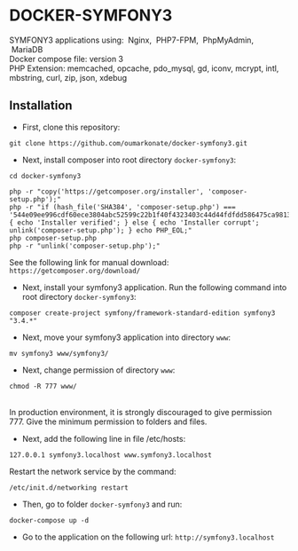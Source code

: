 DOCKER-SYMFONY3
==
SYMFONY3 applications using: &nbsp;Nginx, &nbsp;PHP7-FPM, &nbsp;PhpMyAdmin, &nbsp;MariaDB
<br/>
Docker compose file: version 3
<br/>
PHP Extension: memcached, opcache, pdo_mysql, gd, iconv, mcrypt, intl, mbstring, curl, zip, json, xdebug

Installation
-
* First, clone this repository: 
```
git clone https://github.com/oumarkonate/docker-symfony3.git
```

* Next, install composer into root directory ```docker-symfony3```: 
```
cd docker-symfony3
```
```
php -r "copy('https://getcomposer.org/installer', 'composer-setup.php');"
php -r "if (hash_file('SHA384', 'composer-setup.php') === '544e09ee996cdf60ece3804abc52599c22b1f40f4323403c44d44fdfdd586475ca9813a858088ffbc1f233e9b180f061') { echo 'Installer verified'; } else { echo 'Installer corrupt'; unlink('composer-setup.php'); } echo PHP_EOL;"
php composer-setup.php
php -r "unlink('composer-setup.php');"
```
See the following link for manual download: ```https://getcomposer.org/download/```

* Next, install your symfony3 application. Run the following command into root directory ```docker-symfony3```: 
```
composer create-project symfony/framework-standard-edition symfony3 "3.4.*"
```

* Next, move your symfony3 application into directory ```www```:
```
mv symfony3 www/symfony3/
```

* Next, change permission of directory ```www```:
```
chmod -R 777 www/
```
<br/>In production environment, it is strongly discouraged to give permission 777. Give the minimum permission to folders and files.

* Next, add the following line in file /etc/hosts:
```
127.0.0.1 symfony3.localhost www.symfony3.localhost
```
Restart the network service by the command:
```
/etc/init.d/networking restart
```

* Then, go to folder ```docker-symfony3``` and run:
```
docker-compose up -d
```

* Go to the application on the following url: ```http://symfony3.localhost```

